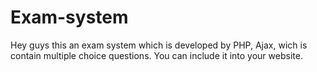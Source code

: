 # Exam-system
Hey guys this an exam system which is developed by PHP, Ajax, wich is contain multiple choice questions. 
You can include it into your website.
